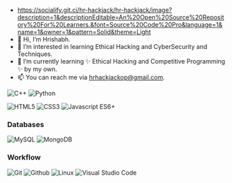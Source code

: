 - https://socialify.git.ci/hr-hackjack/hr-hackjack/image?description=1&descriptionEditable=An%20Open%20Source%20Repository%20For%20Learners.&font=Source%20Code%20Pro&language=1&name=1&owner=1&pattern=Solid&theme=Light
- 👋 Hi, I’m Hrishabh.
- 👀 I’m interested in learning Ethical Hacking and CyberSecurity and Techniques.
- 🌱 I’m currently learning ✨ Ethical Hacking and Competitive Programming ✨ by my own.
- 📫 You can reach me via hrhackjackop@gmail.com.

![C++](https://img.shields.io/badge/-C++-000000?style=flat-square&logo=cplusplus&logoColor=00599C)
![Python](https://img.shields.io/badge/Python-.py-orange)

![HTML5](https://img.shields.io/badge/-HTML5-000000?style=flat-square&logo=html5&logoColor=E34F26)
![CSS3](https://img.shields.io/badge/-CSS3-000000?style=flat-square&logo=css3&logoColor=1572B6)
![Javascript ES6+](https://img.shields.io/badge/-Javascript%20ES6+-000000?style=flat-square&logo=javascript)

### Databases
![MySQL](https://img.shields.io/badge/-MySQL-000000?style=flat-square&logo=mysql&logoColor=4479A1)
![MongoDB](https://img.shields.io/badge/-MongoDB-000000?style=flat-square&logo=mongodb&logoColor=47A248)

### Workflow
![Git](https://img.shields.io/badge/-Git-000000?style=flat-square&logo=git&logoColor=F05032)
![Github](https://img.shields.io/badge/-Github-000000?style=flat-square&logo=github&logoColor=white)
![Linux](https://img.shields.io/badge/-Arch%20Linux-000000?style=flat-square&logo=archlinux&logoColor=1793D1)
![Visual Studio Code](https://img.shields.io/badge/-Visual%20Studio%20Code-000000?style=flat-square&logo=visualstudiocode&logoColor=007ACC)
